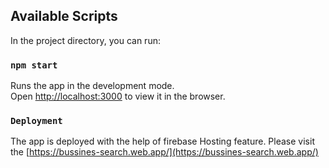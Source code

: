 ## Available Scripts

In the project directory, you can run:

### `npm start`

Runs the app in the development mode.\
Open [http://localhost:3000](http://localhost:3000) to view it in the browser.

### `Deployment`
The app is deployed with the help of firebase Hosting feature. Please visit the [https://bussines-search.web.app/](https://bussines-search.web.app/)



